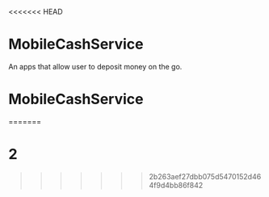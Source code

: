 <<<<<<< HEAD
# MobileCashService
An apps that allow user to deposit money on the go.
# MobileCashService
=======
# 2
>>>>>>> 2b263aef27dbb075d5470152d464f9d4bb86f842
